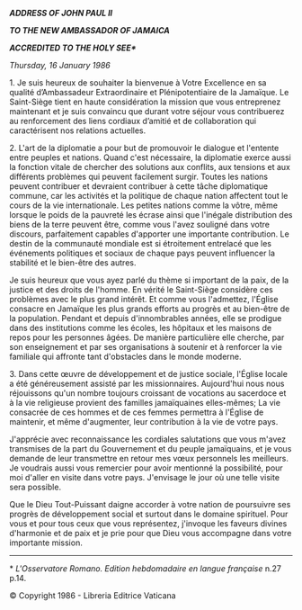 ***ADDRESS OF JOHN PAUL II***

***TO THE NEW AMBASSADOR OF JAMAICA***

***ACCREDITED TO THE HOLY SEE\****

*Thursday, 16 January 1986*

1\. Je suis heureux de souhaiter la bienvenue à Votre Excellence en sa qualité d’Ambassadeur Extraordinaire et Plénipotentiaire de la Jamaïque. Le Saint-Siège tient en haute considération la mission que vous entreprenez maintenant et je suis convaincu que durant votre séjour vous contribuerez au renforcement des liens cordiaux d’amitié et de collaboration qui caractérisent nos relations actuelles.

2\. L'art de la diplomatie a pour but de promouvoir le dialogue et l'entente entre peuples et nations. Quand c'est nécessaire, la diplomatie exerce aussi la fonction vitale de chercher des solutions aux conflits, aux tensions et aux différents problèmes qui peuvent facilement surgir. Toutes les nations peuvent contribuer et devraient contribuer à cette tâche diplomatique commune, car les activités et la politique de chaque nation affectent tout le cours de la vie internationale. Les petites nations comme la vôtre, même lorsque le poids de la pauvreté les écrase ainsi que l'inégale distribution des biens de la terre peuvent être, comme vous l'avez souligné dans votre discours, parfaitement capables d'apporter une importante contribution. Le destin de la communauté mondiale est si étroitement entrelacé que les événements politiques et sociaux de chaque pays peuvent influencer la stabilité et le bien-être des autres.

Je suis heureux que vous ayez parlé du thème si important de la paix, de la justice et des droits de l'homme. En vérité le Saint-Siège considère ces problèmes avec le plus grand intérêt. Et comme vous l'admettez, l'Église consacre en Jamaïque les plus grands efforts au progrès et au bien-être de la population. Pendant et depuis d'innombrables années, elle se prodigue dans des institutions comme les écoles, les hôpitaux et les maisons de repos pour les personnes âgées. De manière particulière elle cherche, par son enseignement et par ses organisations à soutenir et à renforcer la vie familiale qui affronte tant d'obstacles dans le monde moderne.

3\. Dans cette œuvre de développement et de justice sociale, l'Église locale a été généreusement assisté par les missionnaires. Aujourd'hui nous nous réjouissons qu'un nombre toujours croissant de vocations au sacerdoce et à la vie religieuse provient des familles jamaïquaines elles-mêmes; La vie consacrée de ces hommes et de ces femmes permettra à l'Église de maintenir, et même d'augmenter, leur contribution à la vie de votre pays.

J'apprécie avec reconnaissance les cordiales salutations que vous m'avez transmises de la part du Gouvernement et du peuple jamaïquains, et je vous demande de leur transmettre en retour mes vœux personnels les meilleurs. Je voudrais aussi vous remercier pour avoir mentionné la possibilité, pour moi d'aller en visite dans votre pays. J'envisage le jour où une telle visite sera possible.

Que le Dieu Tout-Puissant daigne accorder à votre nation de poursuivre ses progrès de développement social et surtout dans le domaine spirituel. Pour vous et pour tous ceux que vous représentez, j'invoque les faveurs divines d'harmonie et de paix et je prie pour que Dieu vous accompagne dans votre importante mission.

* * *

\* *L'Osservatore Romano. Edition hebdomadaire en langue française* n.27 p.14.

© Copyright 1986 - Libreria Editrice Vaticana